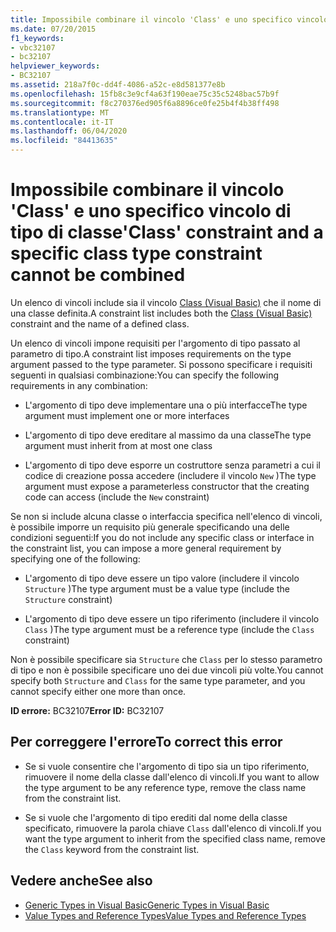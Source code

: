 ```yaml
---
title: Impossibile combinare il vincolo 'Class' e uno specifico vincolo di tipo di classe
ms.date: 07/20/2015
f1_keywords:
- vbc32107
- bc32107
helpviewer_keywords:
- BC32107
ms.assetid: 218a7f0c-dd4f-4086-a52c-e8d581377e8b
ms.openlocfilehash: 15fb8c3e9cf4a63f190eae75c35c5248bac57b9f
ms.sourcegitcommit: f8c270376ed905f6a8896ce0fe25b4f4b38ff498
ms.translationtype: MT
ms.contentlocale: it-IT
ms.lasthandoff: 06/04/2020
ms.locfileid: "84413635"
---
```

# <a name="class-constraint-and-a-specific-class-type-constraint-cannot-be-combined"></a><span data-ttu-id="dac42-102">Impossibile combinare il vincolo 'Class' e uno specifico vincolo di tipo di classe</span><span class="sxs-lookup"><span data-stu-id="dac42-102">'Class' constraint and a specific class type constraint cannot be combined</span></span>
<span data-ttu-id="dac42-103">Un elenco di vincoli include sia il vincolo [Class (Visual Basic)](../language-reference/statements/class-statement.md) che il nome di una classe definita.</span><span class="sxs-lookup"><span data-stu-id="dac42-103">A constraint list includes both the [Class (Visual Basic)](../language-reference/statements/class-statement.md) constraint and the name of a defined class.</span></span>  
  
 <span data-ttu-id="dac42-104">Un elenco di vincoli impone requisiti per l'argomento di tipo passato al parametro di tipo.</span><span class="sxs-lookup"><span data-stu-id="dac42-104">A constraint list imposes requirements on the type argument passed to the type parameter.</span></span> <span data-ttu-id="dac42-105">Si possono specificare i requisiti seguenti in qualsiasi combinazione:</span><span class="sxs-lookup"><span data-stu-id="dac42-105">You can specify the following requirements in any combination:</span></span>  
  
- <span data-ttu-id="dac42-106">L'argomento di tipo deve implementare una o più interfacce</span><span class="sxs-lookup"><span data-stu-id="dac42-106">The type argument must implement one or more interfaces</span></span>  
  
- <span data-ttu-id="dac42-107">L'argomento di tipo deve ereditare al massimo da una classe</span><span class="sxs-lookup"><span data-stu-id="dac42-107">The type argument must inherit from at most one class</span></span>  
  
- <span data-ttu-id="dac42-108">L'argomento di tipo deve esporre un costruttore senza parametri a cui il codice di creazione possa accedere (includere il vincolo `New` )</span><span class="sxs-lookup"><span data-stu-id="dac42-108">The type argument must expose a parameterless constructor that the creating code can access (include the `New` constraint)</span></span>  
  
 <span data-ttu-id="dac42-109">Se non si include alcuna classe o interfaccia specifica nell'elenco di vincoli, è possibile imporre un requisito più generale specificando una delle condizioni seguenti:</span><span class="sxs-lookup"><span data-stu-id="dac42-109">If you do not include any specific class or interface in the constraint list, you can impose a more general requirement by specifying one of the following:</span></span>  
  
- <span data-ttu-id="dac42-110">L'argomento di tipo deve essere un tipo valore (includere il vincolo `Structure` )</span><span class="sxs-lookup"><span data-stu-id="dac42-110">The type argument must be a value type (include the `Structure` constraint)</span></span>  
  
- <span data-ttu-id="dac42-111">L'argomento di tipo deve essere un tipo riferimento (includere il vincolo `Class` )</span><span class="sxs-lookup"><span data-stu-id="dac42-111">The type argument must be a reference type (include the `Class` constraint)</span></span>  
  
 <span data-ttu-id="dac42-112">Non è possibile specificare sia `Structure` che `Class` per lo stesso parametro di tipo e non è possibile specificare uno dei due vincoli più volte.</span><span class="sxs-lookup"><span data-stu-id="dac42-112">You cannot specify both `Structure` and `Class` for the same type parameter, and you cannot specify either one more than once.</span></span>  
  
 <span data-ttu-id="dac42-113">**ID errore:** BC32107</span><span class="sxs-lookup"><span data-stu-id="dac42-113">**Error ID:** BC32107</span></span>  
  
## <a name="to-correct-this-error"></a><span data-ttu-id="dac42-114">Per correggere l'errore</span><span class="sxs-lookup"><span data-stu-id="dac42-114">To correct this error</span></span>  
  
- <span data-ttu-id="dac42-115">Se si vuole consentire che l'argomento di tipo sia un tipo riferimento, rimuovere il nome della classe dall'elenco di vincoli.</span><span class="sxs-lookup"><span data-stu-id="dac42-115">If you want to allow the type argument to be any reference type, remove the class name from the constraint list.</span></span>  
  
- <span data-ttu-id="dac42-116">Se si vuole che l'argomento di tipo erediti dal nome della classe specificato, rimuovere la parola chiave `Class` dall'elenco di vincoli.</span><span class="sxs-lookup"><span data-stu-id="dac42-116">If you want the type argument to inherit from the specified class name, remove the `Class` keyword from the constraint list.</span></span>  
  
## <a name="see-also"></a><span data-ttu-id="dac42-117">Vedere anche</span><span class="sxs-lookup"><span data-stu-id="dac42-117">See also</span></span>

- [<span data-ttu-id="dac42-118">Generic Types in Visual Basic</span><span class="sxs-lookup"><span data-stu-id="dac42-118">Generic Types in Visual Basic</span></span>](../programming-guide/language-features/data-types/generic-types.md)
- [<span data-ttu-id="dac42-119">Value Types and Reference Types</span><span class="sxs-lookup"><span data-stu-id="dac42-119">Value Types and Reference Types</span></span>](../programming-guide/language-features/data-types/value-types-and-reference-types.md)
